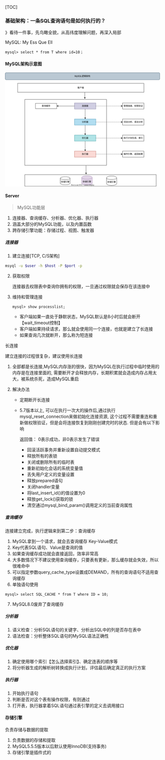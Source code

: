 [TOC]

### 基础架构：一条SQL查询语句是如何执行的？

》看待一件事，先鸟瞰全貌，从高纬度理解问题，再深入局部

MySQL: My Ess Que Ell

~~~mysql
mysql> select * from T where id=10；
~~~

#### MySQL架构示意图

<img src="images/MySQL逻辑架构.svg" alt="MySQL逻辑架构" style="zoom:150%;" />

#### Server

>   MySQL功能层

1.  连接器、查询缓存、分析器、优化器、执行器
2.  涵盖大部分的MySQL功能，以及内置函数
3.  跨存储引擎功能：存储过程、视图、触发器

##### 连接器

1.  建立连接[TCP, C/S架构]

~~~bash
msyql -u $user -h $host -P $port -p
~~~

2.  获取权限

    连接器去权限表中查询你拥有的权限，一旦通过权限就会保存在该连接中

3.  维持和管理连接

    ~~~mysql
    mysql> show processlist;
    ~~~
    
    *   客户端如果一直处于静默状态，MySQL默认是8小时后就会断开【wait_timeout控制】
    *   客户端如果持续请求，那么就会使用同一个连接，也就是建立了长连接
    *   如果查询几次就断开，那么称为短连接

长连接

建立连接的过程很复杂，建议使用长连接

1. 全部都是长连接,MySQL内存涨的很快，因为MySQL在执行过程中临时使用的内存是在连接里面的, 需要断开才会释放内存，长期积累就会造成内存占用太大，被系统杀死，造成MySQL重启

3.  解决办法
    * 定期断开长连接
    
    * 5.7版本以上, 可以在执行一次大的操作后,通过执行mysql_reset_connection来做初始化连接资源, 这个过程不需要重连和重新做权限验证，但是会将连接恢复到刚刚创建完时的状态. 但是会有以下影响
    
      返回值： 0表示成功，非0表示发生了错误
    
      * 回滚活跃事务并重新设置自动提交模式 
      * 释放所有的表锁 
      * 关闭或删除所有的临时表 
      * 重新初始化会话的系统变量值 
      * 丢失用户定义的变量设置 
      * 释放prepared语句 
      * 关闭handler变量 
      * 将last_insert_id()的值设置为0 
      * 释放get_lock()获取的锁 
      * 清空通过mysql_bind_param()调用定义的当前查询属性 

##### 查询缓存

连接建立完成，执行逻辑来到第二步：查询缓存

1.  MySQL拿到一个请求，就会去查询缓存 Key-Value模式
2.  Key代表SQL语句、Value是查询的值
3.  如果查询缓存成功就会直接返回，效率非常高
4.  大多数情况下不建议使用查询缓存，只要表有更新，那么缓存就会失效，所以很难命中
5.  可以指定参数query_cache_type设置成DEMAND，所有的查询语句不适用查询缓存
6.  单独语句使用

~~~mysql
mysql> select SQL_CACHE * from T where ID = 10;
~~~

7.  MySQL8.0废弃了查询缓存

##### 分析器

1.  语义检查：分析SQL语句的关键字、分析出SQL中的列是否存在表中
2.  语法检查：分析整体SQL语句的MySQL语法正确性

##### 优化器

1.  确定使用哪个索引【怎么选择索引】、确定连表的顺序等
2.  将分析器生成的解析树转换成执行计划，评估最后确定真正的执行方案

##### 执行器

1.  开始执行语句
2.  判断是否对这个表有操作权限，有则通过
3.  打开表，执行器拿着SQL语句通过表引擎的定义去调用接口

#### 存储引擎

负责存储与数据的提取

1.  负责数据的存储和提取
2.  MySQL5.5.5版本以后默认使用InnoDB(支持事务)
3.  存储引擎是插件式的